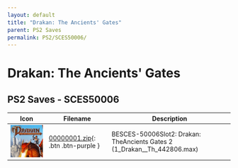 ```yaml
---
layout: default
title: "Drakan: The Ancients' Gates"
parent: PS2 Saves
permalink: PS2/SCES50006/
---
```

# Drakan: The Ancients' Gates

## PS2 Saves - SCES50006

| Icon | Filename | Description |
|------|----------|-------------|
| ![Drakan: The Ancients' Gates](icon0.png) | [00000001.zip](00000001.zip){: .btn .btn-purple } | BESCES-50006Slot2: Drakan: TheAncients Gates 2 (1_Drakan__Th_442806.max) |
